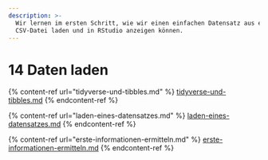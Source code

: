 ```yaml
---
description: >-
  Wir lernen im ersten Schritt, wie wir einen einfachen Datensatz aus einer
  CSV-Datei laden und in RStudio anzeigen können.
---
```


# 14 Daten laden

{% content-ref url="tidyverse-und-tibbles.md" %}
[tidyverse-und-tibbles.md](tidyverse-und-tibbles.md)
{% endcontent-ref %}

{% content-ref url="laden-eines-datensatzes.md" %}
[laden-eines-datensatzes.md](laden-eines-datensatzes.md)
{% endcontent-ref %}

{% content-ref url="erste-informationen-ermitteln.md" %}
[erste-informationen-ermitteln.md](erste-informationen-ermitteln.md)
{% endcontent-ref %}

